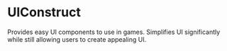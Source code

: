 # UIConstruct
Provides easy UI components to use in games. Simplifies UI significantly while still allowing users to create appealing UI.
